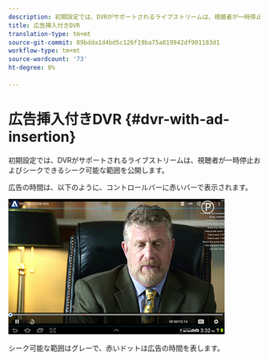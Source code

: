 ```yaml
---
description: 初期設定では、DVRがサポートされるライブストリームは、視聴者が一時停止およびシークできるシーク可能な範囲を公開します。
title: 広告挿入付きDVR
translation-type: tm+mt
source-git-commit: 89bdda1d4bd5c126f19ba75a819942df901183d1
workflow-type: tm+mt
source-wordcount: '73'
ht-degree: 0%

---
```



# 広告挿入付きDVR {#dvr-with-ad-insertion}

初期設定では、DVRがサポートされるライブストリームは、視聴者が一時停止およびシークできるシーク可能な範囲を公開します。

広告の時間は、以下のように、コントロールバーに赤いバーで表示されます。

<!--<a id="fig_720DD22D2318485EAB4BEA55C30D5ECF"></a>-->

![](assets/dvr-with-ads.jpg)

シーク可能な範囲はグレーで、赤いドットは広告の時間を表します。
